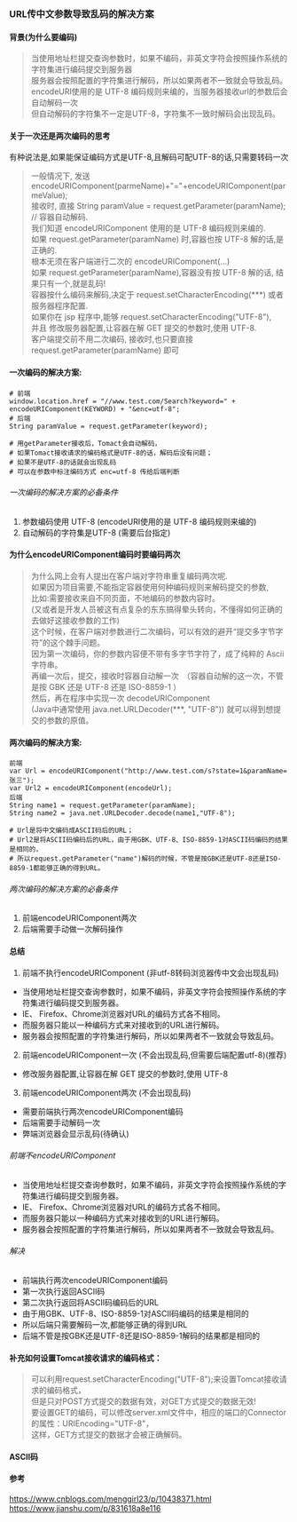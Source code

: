 ### URL传中文参数导致乱码的解决方案

#### 背景(为什么要编码)
> 当使用地址栏提交查询参数时，如果不编码，非英文字符会按照操作系统的字符集进行编码提交到服务器    
> 服务器会按照配置的字符集进行解码，所以如果两者不一致就会导致乱码。
> encodeURI使用的是 UTF-8 编码规则来编的，当服务器接收url的参数后会自动解码一次  
> 但自动解码的字符集不一定是UTF-8，字符集不一致时解码会出现乱码。

#### 关于一次还是两次编码的思考
有种说法是,如果能保证编码方式是UTF-8,且解码可配UTF-8的话,只需要转码一次
> 一般情况下, 发送 encodeURIComponent(parmeName)+"="+encodeURIComponent(parmeValue);  
> 接收时, 直接 String paramValue = request.getParameter(paramName); // 容器自动解码.  
> 我们知道 encodeURIComponent 使用的是 UTF-8 编码规则来编的.  
> 如果 request.getParameter(paramName) 时,容器也按 UTF-8 解的话,是正确的.   
> 根本无须在客户端进行二次的 encodeURIComponent(...)  
> 如果 request.getParameter(paramName),容器没有按 UTF-8 解的话, 结果只有一个,就是乱码!  
> 容器按什么编码来解码,决定于 request.setCharacterEncoding(***) 或者 服务器程序配置.  
> 如果你在 jsp 程序中,能够 request.setCharacterEncoding("UTF-8"),  
> 并且 修改服务器配置,让容器在解 GET 提交的参数时,使用 UTF-8.  
> 客户端提交前不用二次编码, 接收时,也只要直接 request.getParameter(paramName) 即可  

#### 一次编码的解决方案:
```
# 前端
window.location.href = "//www.test.com/Search?keyword=" + encodeURIComponent(KEYWORD) + "&enc=utf-8";
# 后端
String paramValue = request.getParameter(keyword);  

# 用getParameter接收后，Tomact会自动解码，
# 如果Tomact接收请求的编码格式是UTF-8的话，解码后没有问题；
# 如果不是UTF-8的话就会出现乱码
# 可以在参数中标注编码方式 enc=utf-8 传给后端判断
```
###### 一次编码的解决方案的必备条件
1. 参数编码使用 UTF-8 (encodeURI使用的是 UTF-8 编码规则来编的)
2. 自动解码的字符集是UTF-8 (需要后台指定)


#### 为什么encodeURIComponent编码时要编码两次
> 为什么网上会有人提出在客户端对字符串重复编码两次呢.  
> 如果因为项目需要,不能指定容器使用何种编码规则来解码提交的参数,  
> 比如:需要接收来自不同页面，不地编码的参数内容时。   
> (又或者是开发人员被这有点复杂的东东搞得晕头转向，不懂得如何正确的去做好这接收参数的工作)  
> 这个时候，在客户端对参数进行二次编码，可以有效的避开“提交多字节字符”的这个棘手问题。  
> 因为第一次编码，你的参数内容便不带有多字节字符了，成了纯粹的 Ascii 字符串。  
> 再编一次后，提交，接收时容器自动解一次　（容器自动解的这一次，不管是按 GBK 还是 UTF-8 还是 ISO-8859-1 ）  
> 然后，再在程序中实现一次 decodeURIComponent   
> (Java中通常使用 java.net.URLDecoder(***, "UTF-8")) 就可以得到想提交的参数的原值。

#### 两次编码的解决方案:
```
前端
var Url = encodeURIComponent("http://www.test.com/s?state=1&paramName=张三");
var Url2 = encodeURIComponent(encodeUrl);
后端
String name1 = request.getParameter(paramName);
String name2 = java.net.URLDecoder.decode(name1,"UTF-8");

# Url是将中文编码成ASCII码后的URL；
# Url2是将ASCII码编码后的URL，由于用GBK、UTF-8、ISO-8859-1对ASCII码编码的结果是相同的，
# 所以request.getParameter("name")解码的时候，不管是按GBK还是UTF-8还是ISO-8859-1都能够正确的得到URL。
```
###### 两次编码的解决方案的必备条件
1. 前端encodeURIComponent两次
2. 后端需要手动做一次解码操作

#### 总结
1. 前端不执行encodeURIComponent (非utf-8转码浏览器传中文会出现乱码)
+ 当使用地址栏提交查询参数时，如果不编码，非英文字符会按照操作系统的字符集进行编码提交到服务器。
+ IE、 Firefox、Chrome浏览器对URL的编码方式各不相同。
+ 而服务器只能以一种编码方式来对接收到的URL进行解码。
+ 服务器会按照配置的字符集进行解码，所以如果两者不一致就会导致乱码。

2. 前端encodeURIComponent一次 (不会出现乱码,但需要后端配置utf-8)(推荐)
+ 修改服务器配置,让容器在解 GET 提交的参数时,使用 UTF-8

3. 前端encodeURIComponent两次 (不会出现乱码)
+ 需要前端执行两次encodeURIComponent编码
+ 后端需要手动解码一次
+ 弊端浏览器会显示乱码(待确认)

###### 前端不encodeURIComponent
+ 当使用地址栏提交查询参数时，如果不编码，非英文字符会按照操作系统的字符集进行编码提交到服务器。
+ IE、 Firefox、Chrome浏览器对URL的编码方式各不相同。
+ 而服务器只能以一种编码方式来对接收到的URL进行解码。
+ 服务器会按照配置的字符集进行解码，所以如果两者不一致就会导致乱码。
###### 解决
+ 前端执行两次encodeURIComponent编码
+ 第一次执行返回ASCII码
+ 第二次执行返回将ASCII码编码后的URL
+ 由于用GBK、UTF-8、ISO-8859-1对ASCII码编码的结果是相同的
+ 所以后端只需要解码一次,都能够正确的得到URL
+ 后端不管是按GBK还是UTF-8还是ISO-8859-1解码的结果都是相同的

#### 补充如何设置Tomcat接收请求的编码格式：
> 可以利用request.setCharacterEncoding("UTF-8");来设置Tomcat接收请求的编码格式，  
> 但是只对POST方式提交的数据有效，对GET方式提交的数据无效!  
> 要设置GET的编码，可以修改server.xml文件中，相应的端口的Connector的属性：URIEncoding="UTF-8"，  
> 这样，GET方式提交的数据才会被正确解码。


#### ASCII码


#### 参考
https://www.cnblogs.com/menggirl23/p/10438371.html   
https://www.jianshu.com/p/831618a8e116

